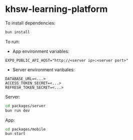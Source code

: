 # khsw-learning-platform

To install dependencies:

```bash
bun install
```

To run:
- App environment variables:
```
EXPO_PUBLIC_API_HOST="http://<server ip>:<server port>"
```

- Server environment varibales:
```
DATABASE_URL=<...>
ACCESS_TOKEN_SECRET=<...>
REFRESH_TOKEN_SECRET=<...>
```

Server:
```bash
cd packages/server
bun run dev
```

App:
```bash
cd packages/mobile
bun start
```
